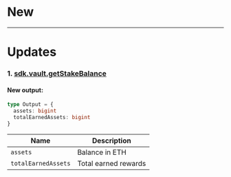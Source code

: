 # New
---

# Updates
### 1. [sdk.vault.getStakeBalance](https://sdk.stakewise.io/vault/requests/getstakebalance)

#### New output:

```ts
type Output = {
  assets: bigint
  totalEarnedAssets: bigint
}
```
| Name                | Description             |
|---------------------|-------------------------|
| `assets`            | Balance in ETH          |
| `totalEarnedAssets` | Total earned rewards    |
